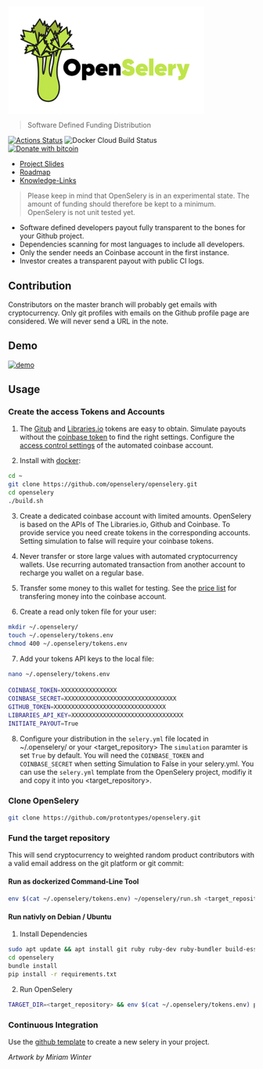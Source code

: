 <img align="middle" src="./docs/design/OpenSelery-04.png" width="400"> 

> Software Defined Funding Distribution

[![Actions Status](https://github.com/protontypes/openselery/workflows/openselery/badge.svg)](https://github.com/protontypes/openselery/actions)
![Docker Cloud Build Status](https://img.shields.io/docker/cloud/build/openselery/openselery)                               
[![Donate with bitcoin](https://en.cryptobadges.io/badge/small/3PVdiyLPR7MgaeFRJLW9mfuESZS2aAPX9w)](https://en.cryptobadges.io/donate/3PVdiyLPR7MgaeFRJLW9mfuESZS2aAPX9w)  

* [Project Slides](http://protontypes.eu/)
* [Roadmap](https://github.com/protontypes/openselery/wiki)
* [Knowledge-Links](https://github.com/protontypes/openselery/wiki/Knowledge-Links)

> Please keep in mind that OpenSelery is in an experimental state. The amount of funding should therefore be kept to a minimum. OpenSelery is not unit tested yet.

* Software defined developers payout fully transparent to the bones for your Github project.
* Dependencies scanning for most languages to include all developers.
* Only the sender needs an Coinbase account in the first instance.
* Investor creates a transparent payout with public CI logs.

## Contribution
Constributors on the master branch will probably get emails with cryptocurrency. Only git profiles with emails on the Github profile page are considered. We will never send a URL in the note.

## Demo

[![demo](https://asciinema.org/a/qT8m8Tbvt2Fwck077FLGVjMn1.svg)](https://asciinema.org/a/qT8m8Tbvt2Fwck077FLGVjMn1?autoplay=1)

## Usage

### Create the access Tokens and Accounts

1. The [Gitub](https://github.com/settings/tokens) and [Libraries.io](https://libraries.io/api) tokens are easy to obtain. Simulate payouts without the [coinbase token](https://www.coinbase.com/settings/api) to find the right settings. Configure the [access control settings](https://github.com/protontypes/openselery/wiki/Coinbase-Settings) of the automated coinbase account.

2. Install with [docker](https://docs.docker.com/install/linux/docker-ce/ubuntu/):

```bash
cd ~
git clone https://github.com/openselery/openselery.git
cd openselery
./build.sh
```

3. Create a dedicated coinbase account with limited amounts. OpenSelery is based on the APIs of The Libraries.io, Github and Coinbase. To provide service you need create tokens in the corresponding accounts. Setting simulation to false will require your coinbase tokens.

4. Never transfer or store large values with automated cryptocurrency wallets. Use recurring automated transaction from another account to recharge you wallet on a regular base. 

5. Transfer some money to this wallet for testing. See the [price list](https://help.coinbase.com/en/coinbase/trading-and-funding/pricing-and-fees/fees.html) for transfering money into the coinbase account.

6. Create a read only token file for your user:

```bash
mkdir ~/.openselery/
touch ~/.openselery/tokens.env
chmod 400 ~/.openselery/tokens.env
```

7. Add your tokens API keys to the local file: 

```bash
nano ~/.openselery/tokens.env

COINBASE_TOKEN=XXXXXXXXXXXXXXXX
COINBASE_SECRET=XXXXXXXXXXXXXXXXXXXXXXXXXXXXXXXX
GITHUB_TOKEN=XXXXXXXXXXXXXXXXXXXXXXXXXXXXXXXX
LIBRARIES_API_KEY=XXXXXXXXXXXXXXXXXXXXXXXXXXXXXXXX
INITIATE_PAYOUT=True
```

8. Configure your distribution in the `selery.yml` file located in ~/.openselery/ or your <target_repository>
The `simulation` paramter is set `True` by default. You will need the `COINBASE_TOKEN` and `COINBASE_SECRET` when setting Simulation to False in your selery.yml. You can use the `selery.yml` template from the OpenSelery project, modifiy it and copy it into you <target_repository>. 


### Clone OpenSelery
      
```bash
git clone https://github.com/protontypes/openselery.git
```  

### Fund the target repository

This will send cryptocurrency to weighted random product contributors with a valid email address on the git platform or git commit:

#### Run as dockerized Command-Line Tool

```bash
env $(cat ~/.openselery/tokens.env) ~/openselery/run.sh <target_repository>
```

#### Run nativly on Debian / Ubuntu

1. Install Dependencies

```bash
sudo apt update && apt install git ruby ruby-dev ruby-bundler build-essentail curl python3-pip
cd openselery
bundle install 
pip install -r requirements.txt
```

2. Run OpenSelery

```bash
TARGET_DIR=<target_repository> && env $(cat ~/.openselery/tokens.env) python3 selery.py --config $TARGET_DIR/selery.yml --directory $TARGET_DIR --result results
```
    
### Continuous Integration  
Use the [github template](https://github.com/protontypes/seleryexample) to create a new selery in your project.


  *Artwork by Miriam Winter*
